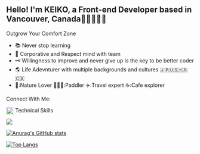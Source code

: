 
<h2>Hello! I'm KEIKO, a Front-end Developer based in Vancouver, Canada👩🏼‍💻🇨🇦</h2>

<p> Outgrow Your Comfort Zone </p>
<ul>
    <li>📚 Never stop learning</li>
    <li>🦋 Corporative and Respect mind with team</li>
    <li>🗝️ Willingness to improve and never give up is the key to be better coder</li>
    <li>🌎 Life Adevnturer with multiple backgrounds and cultures 🇯🇵🇺🇸🇰🇷🇨🇦</li>
    <li>🌿:Nature Lover  🏄🏻‍♀️:Paddler ✈️:Travel expert ☕️:Cafe explorer</li>
</ul>

<div>
    <p>Connect With Me:</p>
    <a href="https://www.linkedin.com/in/keikoshimizu/">
        <img align="left" src="https://raw.githubusercontent.com/keikoshimizu/keikoshimizu/main/images/linkedin.svg" alt="Keiko | LinkedIn" width="21px"/>
    </a>
</div>

<p>Technical Skills</p>
<img src="https://p7.hiclipart.com/preview/1005/511/631/web-development-html-logo-world-wide-web-consortium-create-html-signature.jpg">


[![Anurag's GitHub stats](https://github-readme-stats.vercel.app/api?username=KeikoShimizu&count_private=true&show_icons=true&theme=radical)](https://github.com/KeikoShimizu/github-readme-stats)

[![Top Langs](https://github-readme-stats.vercel.app/api/top-langs/?username=KeikoShimizu&layout=compact&theme=radical)](https://github.com/KeikoShimizu/github-readme-stats)
